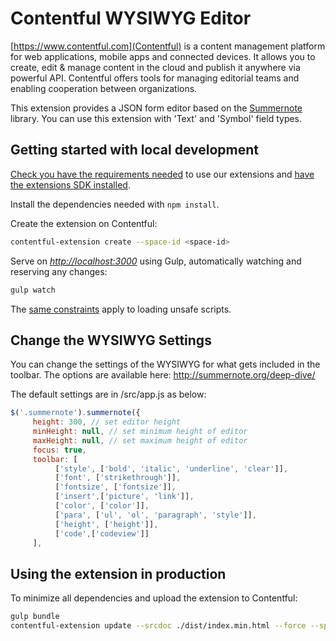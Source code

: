 # Contentful WYSIWYG Editor

[https://www.contentful.com](Contentful) is a content management platform for web applications, mobile apps and connected devices. It allows you to create, edit & manage content in the cloud and publish it anywhere via powerful API. Contentful offers tools for managing editorial teams and enabling cooperation between organizations.

This extension provides a JSON form editor based on the [Summernote](http://summernote.org/) library. You can use this extension with 'Text' and 'Symbol' field types.


## Getting started with local development

[Check you have the requirements needed](../README.md#extensions-samples) to use our extensions and [have the extensions SDK installed](https://github.com/contentful/ui-extensions-sdk).

Install the dependencies needed with `npm install`.

Create the extension on Contentful:

```bash
contentful-extension create --space-id <space-id>
```

Serve on _<http://localhost:3000>_ using Gulp, automatically watching and reserving any changes:

```bash
gulp watch
```

The [same constraints](../README.md#debugging-on-your-local-environment) apply to loading unsafe scripts.

## Change the WYSIWYG Settings
You can change the settings of the WYSIWYG for what gets included in the toolbar. The options are available here: http://summernote.org/deep-dive/

The default settings are in /src/app.js as below:

```javascript
$('.summernote').summernote({
     height: 300, // set editor height
     minHeight: null, // set minimum height of editor
     maxHeight: null, // set maximum height of editor
     focus: true,
     toolbar: [
          ['style', ['bold', 'italic', 'underline', 'clear']],
          ['font', ['strikethrough']],
          ['fontsize', ['fontsize']],
          ['insert',['picture', 'link']],
          ['color', ['color']],
          ['para', ['ul', 'ol', 'paragraph', 'style']],
          ['height', ['height']],
          ['code',['codeview']]
     ],
```


## Using the extension in production

To minimize all dependencies and upload the extension to Contentful:

```bash
gulp bundle
contentful-extension update --srcdoc ./dist/index.min.html --force --space-id <space-id>
```
